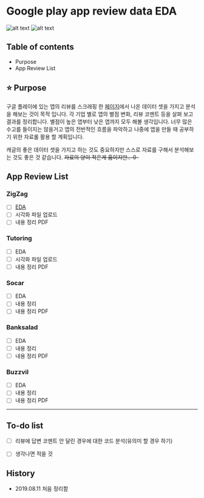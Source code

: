 Google play app review data EDA
===========
![alt text](https://img.shields.io/badge/Python-3.7-red.svg)
![alt text](https://img.shields.io/badge/App_Review-EDA-blue.svg)

## Table of contents
- Purpose
- App Review List

## :star: Purpose
구글 플레이에 있는 앱의 리뷰를 스크래핑 한 [페이지](https://github.com/timetobye/google_playstore_review_scraping)에서 나온 데이터 셋을 가지고 분석을 해보는 것이 목적 입니다.
각 기업 별로 앱의 별점 변화, 리뷰 코멘트 등을 살펴 보고 결과를 정리합니다. 별점이 높은 앱부터 낮은 앱까지 모두 해볼 생각입니다. 너무 많은 수고를 들이지는 않을거고
앱의 전반적인 흐름을 파악하고 나중에 앱을 만들 때 공부하기 위한 자료롤 활용 할 계획입니다.

캐글의 좋은 데이터 셋을 가지고 하는 것도 중요하지만 스스로 자료를 구해서 분석해보는 것도 좋은 것 같습니다. ~~자료의 양이 적은게 흠이지만..-0-~~ 


## App Review List

### ZigZag
- [ ] [EDA](https://github.com/timetobye/playstore_app_review_data/tree/master/EDA_result/Done/zigzag)
- [ ] 시각화 파일 업로드
- [ ] 내용 정리 PDF

### Tutoring
- [ ] EDA
- [ ] 시각화 파일 업로드
- [ ] 내용 정리 PDF

### Socar
- [ ] EDA
- [ ] 내용 정리
- [ ] 내용 정리 PDF

### Banksalad
- [ ] EDA
- [ ] 내용 정리
- [ ] 내용 정리 PDF

### Buzzvil
- [ ] EDA
- [ ] 내용 정리
- [ ] 내용 정리 PDF

-----------------------------

## To-do list
- [ ] 리뷰에 답변 코멘트 안 달린 경우에 대한 코드 분석(유의미 할 경우 하기)
- [ ] 생각나면 적을 것


## History
- 2019.08.11 처음 정리함